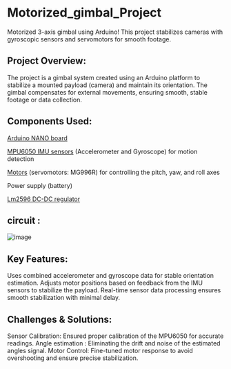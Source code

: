 # Motorized_gimbal_Project

Motorized 3-axis gimbal using Arduino! This project stabilizes cameras with gyroscopic sensors and servomotors for smooth footage.


## Project Overview:
The project is a gimbal system created using an Arduino platform to stabilize a mounted payload (camera) and maintain its orientation. The gimbal compensates for external movements, ensuring smooth, stable footage or data collection.

## Components Used:
[Arduino NANO board](https://www.amazon.com/LAFVIN-Board-ATmega328P-Micro-Controller-Arduino/dp/B07G99NNXL/ref=sr_1_1?crid=BFC4M23UDME9&dib=eyJ2IjoiMSJ9.6QPRL9EGieCqVheJYNSvYLiNSaIKqAuyrl-iTXMnEEFnoPjKLQRyOFdkdBUTrvQ1zplyvGeIZ4oi-K5SLso7Bxtwd-eY0-WxvNcv7afrlNnAro9WHJALr3apcBQgHmIEP4BiT0vJ5RBpYjB2-KuAmaooARQIQM9z9zOdqVlyO8JsHFVojahkz-pPtvUc0MnzNa09et1eFhPjpCz_RcJxPNiukp_0FndT4OWpmLW0DFA.hxrgePKQpUjJKMrh7PDBkT5qkBD8YoEURtovGlqHnYg&dib_tag=se&keywords=Arduino+Nano&qid=1734113262&sprefix=arduino+nano%2Caps%2C150&sr=8-1)

[MPU6050 IMU sensors](https://www.amazon.com/MPU-6050-MPU6050-Accelerometer-Gyroscope-Converter/dp/B07RXQGGJX/ref=sr_1_1?crid=1WBFIHWIX9E9O&dib=eyJ2IjoiMSJ9.qpoHAAUW3irHLKsdM7PPM2MZnkn2Ky4LIbjEy3lYoAE4VNq5f055TeluR5eez3pAyCkogBSpLSSulXO5LBx30nfklHJlEQImpjh_9Nn_Kc4.4io0oxwgwFCV35505gbzktP1JepM0GuqvK9yyngXyXQ&dib_tag=se&keywords=mpu%2B6050%2Bimu&qid=1734120841&sprefix=mpu%2B605%2Caps%2C194&sr=8-1&th=1) (Accelerometer and Gyroscope) for motion detection

[Motors](https://www.amazon.com/MG996R-Digital-Waterproof-Airplane-Helicopter/dp/B0DCK462XZ/ref=sr_1_2_sspa?crid=1U6G61N9NTMDO&dib=eyJ2IjoiMSJ9.QfXk1mJu6aVlwoJY0QIsXu6G8Jv8_S5OY2Yjs1fVDWTeXEOEuIbYV1VThziSUM3acEf8pQhlDGR93L2yarCIGSlBVP0_VhXC9a08G4hbALfphR5lJff04uRDS_tMzK_0HXrNWusqmk6RguY_lYvs_1boC6j2XRwyBEFUSmZoWXjhDwv0gu3YedtIuZD9a8dmzu3LVqCyol22I_1AWl8BaYWofZ_N_FpT-6X4-KwS4FYPgM-rU0r0ZRp2vK5JWZEE-jqQSDsq9q-zW3zXN2N4k6ujsrisu4Flua1rRYXd3-I.lPBBTSSD1Jcp5Nu9Y5Czjo04i5X6-1FHMCHD-apXbUY&dib_tag=se&keywords=mg996r+servo&qid=1734120893&sprefix=MG996R%2Caps%2C138&sr=8-2-spons&sp_csd=d2lkZ2V0TmFtZT1zcF9hdGY&psc=1) (servomotors: MG996R) for controlling the pitch, yaw, and roll axes

Power supply (battery)

[Lm2596 DC-DC regulator](https://www.amazon.com/Regulator-Adjustable-Converter-Electronic-Stabilizer/dp/B07PDGG84B/ref=sr_1_1_sspa?crid=3RLATQ427Q65W&dib=eyJ2IjoiMSJ9.2tP26Cepnbd1_IHOzEwnU7IwwjrdCSrD4w1kEn-h10k1iQczsbxiiuTGY7nU9RNqzzOq0IGfdK4runR_5FbXSN7kaj__5v63TaRJ-MPXJhmKhdRlgfvIbMh3G7WSYT_JwTidXnWjpFkkekwWypP_ZApfJKDLVB5b1VDevEdJMgkMPk1egPnqlbosI68SnCKpR0wff1gql_051KBDWW-0O02aeZR3nH_Q_CZtGCHI224.9UaTiRgO9skwrv-SMXVCR9fvRTLR7FSUdQcI1zFiTXI&dib_tag=se&keywords=Lm2596+DC-DC+regulator&qid=1734120951&sprefix=lm2596+dc-dc+regulator%2Caps%2C144&sr=8-1-spons&sp_csd=d2lkZ2V0TmFtZT1zcF9hdGY&psc=1)

## circuit :
![image](https://github.com/user-attachments/assets/afaf3914-628d-4651-ab55-0aba4a27d40f)

## Key Features:
Uses combined accelerometer and gyroscope data for stable orientation estimation. Adjusts motor positions based on feedback from the IMU sensors to stabilize the payload. Real-time sensor data processing ensures smooth stabilization with minimal delay.

## Challenges & Solutions:
Sensor Calibration: Ensured proper calibration of the MPU6050 for accurate readings.
Angle estimation : Eliminating the drift and noise of the estimated angles signal.
Motor Control: Fine-tuned motor response to avoid overshooting and ensure precise stabilization.

